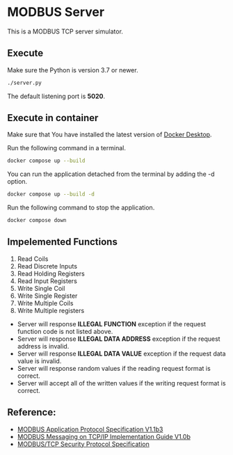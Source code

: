 # MODBUS Server

This is a MODBUS TCP server simulator.

## Execute

Make sure the Python is version 3.7 or newer.

```sh
./server.py
```

The default listening port is **5020**.

## Execute in container

Make sure that You have installed the latest version of [Docker Desktop](https://docs.docker.com/get-started/get-docker/).

Run the following command in a terminal.

```sh
docker compose up --build
```

You can run the application detached from the terminal by adding the -d option.

```sh
docker compose up --build -d
```

Run the following command to stop the application.

```sh
docker compose down
```

## Impelemented Functions

1. Read Coils
2. Read Discrete Inputs
3. Read Holding Registers
4. Read Input Registers
5. Write Single Coil
6. Write Single Register
7. Write Multiple Coils
8. Write Multiple registers

* Server will response **ILLEGAL FUNCTION** exception if the request function code is not listed above.
* Server will response **ILLEGAL DATA ADDRESS** exception if the request address is invalid.
* Server will response **ILLEGAL DATA VALUE** exception if the request data value is invalid.
* Server will response random values if the reading request format is correct.
* Server will accept all of the written values if the writing request format is correct.

## Reference:

* [MODBUS Application Protocol Specification V1.1b3](http://www.modbus.org/docs/Modbus_Application_Protocol_V1_1b3.pdf)
* [MODBUS Messaging on TCP/IP Implementation Guide V1.0b](http://www.modbus.org/docs/Modbus_Messaging_Implementation_Guide_V1_0b.pdf)
* [MODBUS/TCP Security Protocol Specification](http://modbus.org/docs/MB-TCP-Security-v21_2018-07-24.pdf)
